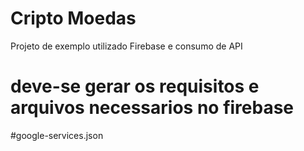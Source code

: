 # Cripto Moedas

Projeto de exemplo utilizado Firebase  e  consumo de API
# deve-se gerar os requisitos e arquivos necessarios no firebase 
#google-services.json



